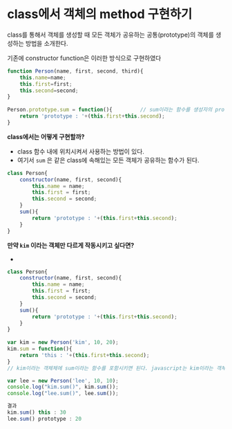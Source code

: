 # class에서 객체의 method 구현하기

class를 통해서 객체를 생성할 때 모든 객체가 공유하는 공통(prototype)의 객체를 생성하는 방법을 소개한다. 

기존에 constructor function은 이러한 방식으로 구현하였다

```jsx
function Person(name, first, second, third){
    this.name=name;
    this.first=first;
    this.second=second;   
}
 
Person.prototype.sum = function(){         // sum이라는 함수를 생성자의 prototype으로 정의
    return 'prototype : '+(this.first+this.second);
}                
```

**class에서는 어떻게 구현할까?** 

- class 함수 내에 위치시켜서 사용하는 방법이 있다.
- 여기서 `sum` 은 같은 class에 속해있는 모든 객체가 공유하는 함수가 된다.

```jsx
class Person{
    constructor(name, first, second){
        this.name = name;
        this.first = first;
        this.second = second;
    }
    sum(){
        return 'prototype : '+(this.first+this.second);
    }
}
```

**만약 `kim` 이라는 객체만 다르게 작동시키고 싶다면?** 

- 

```jsx
class Person{
    constructor(name, first, second){
        this.name = name;
        this.first = first;
        this.second = second;
    }
    sum(){
        return 'prototype : '+(this.first+this.second);
    }
}
 
var kim = new Person('kim', 10, 20);
kim.sum = function(){
    return 'this : '+(this.first+this.second);
}                                    
// kim이라는 객체체에 sum이라는 함수를 포함시키면 된다. javascript는 kim이라는 객체에 sum이라는 함수가 있는지 우선적으로 확인하고 실행한다.

var lee = new Person('lee', 10, 10);
console.log("kim.sum()", kim.sum());
console.log("lee.sum()", lee.sum());

결과 
kim.sum() this : 30
lee.sum() prototype : 20
```